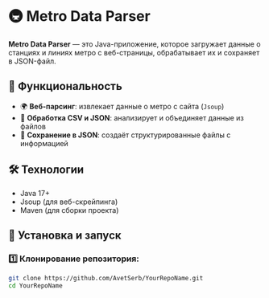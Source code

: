# 🚇 Metro Data Parser

**Metro Data Parser** — это Java-приложение, которое загружает данные о станциях и линиях метро с веб-страницы, обрабатывает их и сохраняет в JSON-файл.

## 🚀 Функциональность
- 🌍 **Веб-парсинг**: извлекает данные о метро с сайта (`Jsoup`)
- 📂 **Обработка CSV и JSON**: анализирует и объединяет данные из файлов
- 💾 **Сохранение в JSON**: создаёт структурированные файлы с информацией

## 🛠️ Технологии
- Java 17+
- Jsoup (для веб-скрейпинга)
- Maven (для сборки проекта)

## 🔧 Установка и запуск
### 1️⃣ Клонирование репозитория:
```bash
git clone https://github.com/AvetSerb/YourRepoName.git
cd YourRepoName
